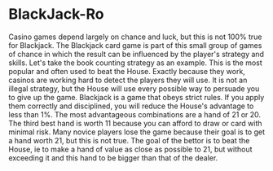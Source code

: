 # BlackJack-Ro
Casino games depend largely on chance and luck, but this is not 100% true for Blackjack. The Blackjack card game is part of this small group of games of chance in which the result can be influenced by the player's strategy and skills. Let's take the book counting strategy as an example. This is the most popular and often used to beat the House. Exactly because they work, casinos are working hard to detect the players they will use. It is not an illegal strategy, but the House will use every possible way to persuade you to give up the game. Blackjack is a game that obeys strict rules. If you apply them correctly and disciplined, you will reduce the House's advantage to less than 1%. The most advantageous combinations are a hand of 21 or 20. The third best hand is worth 11 because you can afford to draw or card with minimal risk. Many novice players lose the game because their goal is to get a hand worth 21, but this is not true. The goal of the bettor is to beat the House, ie to make a hand of value as close as possible to 21, but without exceeding it and this hand to be bigger than that of the dealer.
